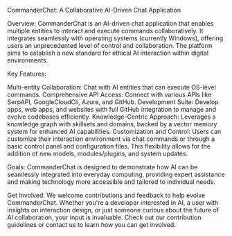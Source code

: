 CommanderChat: A Collaborative AI-Driven Chat Application

Overview:
CommanderChat is an AI-driven chat application that enables multiple entities to interact and execute commands collaboratively. It integrates seamlessly with operating systems (currently Windows), offering users an unprecedented level of control and collaboration. The platform aims to establish a new standard for ethical AI interaction within digital environments.

Key Features:

Multi-entity Collaboration: Chat with AI entities that can execute OS-level commands.
Comprehensive API Access: Connect with various APIs like SerpAPI, GoogleCloudCli, Azure, and GitHub.
Development Suite: Develop apps, web apps, and websites with full GitHub integration to manage and evolve codebases efficiently.
Knowledge-Centric Approach: Leverages a knowledge graph with skillsets and domains, backed by a vector memory system for enhanced AI capabilities.
Customization and Control:
Users can customize their interaction environment via chat commands or through a basic control panel and configuration files. This flexibility allows for the addition of new models, modules/plugins, and system updates.

Goals:
CommanderChat is designed to demonstrate how AI can be seamlessly integrated into everyday computing, providing expert assistance and making technology more accessible and tailored to individual needs.

Get Involved:
We welcome contributions and feedback to help evolve CommanderChat. Whether you're a developer interested in AI, a user with insights on interaction design, or just someone curious about the future of AI collaboration, your input is invaluable. Check out our contribution guidelines or contact us to learn how you can get involved.


